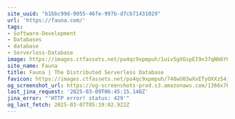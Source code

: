 ```yaml
---
site_uuid: "b1bbc99d-9055-46fe-997b-d7cb71431029"
url: 'https://fauna.com/'
tags:
- Software-Development
- Databases
- database
- Serverless-Database
image: https://images.ctfassets.net/po4qc9xpmpuh/1uiv5gXGspEI9x37qNb6Y0/5c48844dce8f2510f7bf4e90cc1dad2b/twitter_card_02__1_.png
site_name: Fauna
title: Fauna | The Distributed Serverless Database
favicon: https://images.ctfassets.net/po4qc9xpmpuh/748wU03wXxETyOXXz54j9P/93d6bcdcefcca69f0c3b3d23af032efe/favicon.png
og_screenshot_url: https://og-screenshots-prod.s3.amazonaws.com/1366x768/80/false/b506d9ae4f9f5f0376ec30aa9fea6e6f18766311949e417616094c93b8bb88f4.jpeg
last_jina_request: '2025-03-09T06:45:15.146Z'
jina_error: "'HTTP error! status: 429'"
og_last_fetch: 2025-03-07T05:19:02.922Z
---
```


